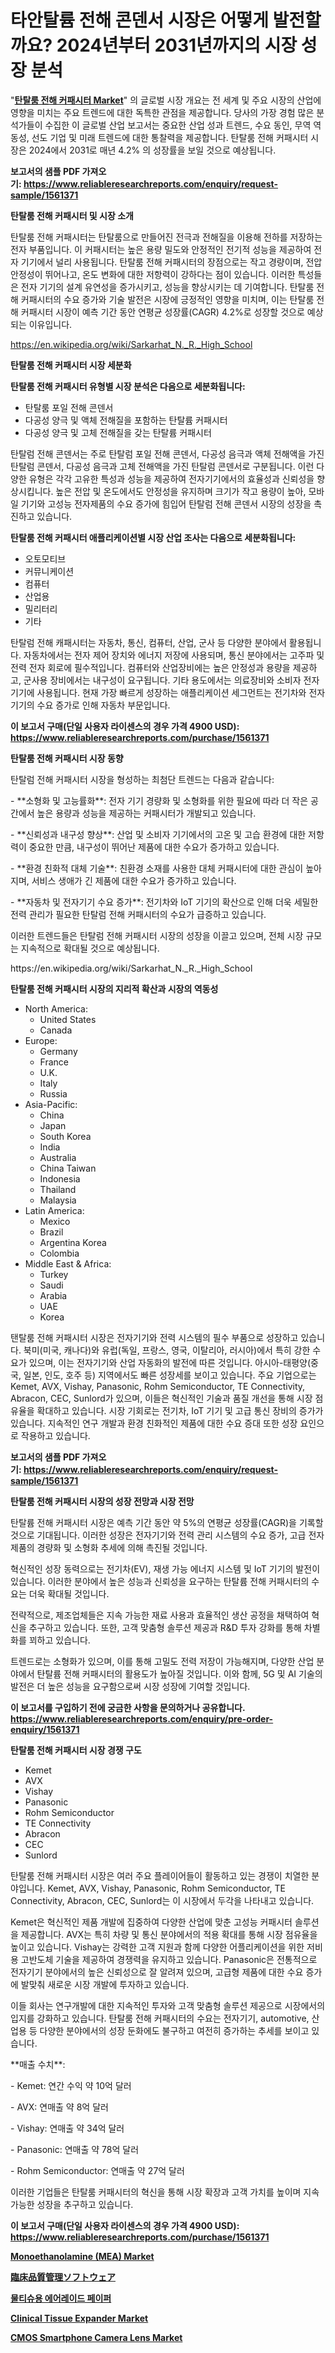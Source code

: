 <p><h1>타안탈륨 전해 콘덴서 시장은 어떻게 발전할까요? 2024년부터 2031년까지의 시장 성장 분석</h1></p><p>"<strong><a href="https://www.reliableresearchreports.com/tantalum-electrolytic-capacitors-r1561371">탄탈룸 전해 커패시터 Market</a></strong>" 의 글로벌 시장 개요는 전 세계 및 주요 시장의 산업에 영향을 미치는 주요 트렌드에 대한 독특한 관점을 제공합니다. 당사의 가장 경험 많은 분석가들이 수집한 이 글로벌 산업 보고서는 중요한 산업 성과 트렌드, 수요 동인, 무역 역동성, 선도 기업 및 미래 트렌드에 대한 통찰력을 제공합니다. 탄탈룸 전해 커패시터 시장은 2024에서 2031로 매년 4.2% 의 성장률을 보일 것으로 예상됩니다.</p>
<p><strong>보고서의 샘플 PDF 가져오기:&nbsp;<a href="https://www.reliableresearchreports.com/enquiry/request-sample/1561371">https://www.reliableresearchreports.com/enquiry/request-sample/1561371</a></strong></p>
<p><strong>탄탈룸 전해 커패시터 및 시장 소개</strong></p>
<p><p>탄탈룸 전해 커패시터는 탄탈룸으로 만들어진 전극과 전해질을 이용해 전하를 저장하는 전자 부품입니다. 이 커패시터는 높은 용량 밀도와 안정적인 전기적 성능을 제공하여 전자 기기에서 널리 사용됩니다. 탄탈룸 전해 커패시터의 장점으로는 작고 경량이며, 전압 안정성이 뛰어나고, 온도 변화에 대한 저항력이 강하다는 점이 있습니다. 이러한 특성들은 전자 기기의 설계 유연성을 증가시키고, 성능을 향상시키는 데 기여합니다. 탄탈룸 전해 커패시터의 수요 증가와 기술 발전은 시장에 긍정적인 영향을 미치며, 이는 탄탈룸 전해 커패시터 시장이 예측 기간 동안 연평균 성장률(CAGR) 4.2%로 성장할 것으로 예상되는 이유입니다.</p></p>
<p><a href="https://en.wikipedia.org/wiki/Sarkarhat_N._R._High_School">https://en.wikipedia.org/wiki/Sarkarhat_N._R._High_School</a></p>
<p><strong>탄탈룸 전해 커패시터 시장 세분화</strong></p>
<p><strong>탄탈룸 전해 커패시터 유형별 시장 분석은 다음으로 세분화됩니다:</strong></p>
<p><ul><li>탄탈룸 포일 전해 콘덴서</li><li>다공성 양극 및 액체 전해질을 포함하는 탄탈륨 커패시터</li><li>다공성 양극 및 고체 전해질을 갖는 탄탈륨 커패시터</li></ul></p>
<p><p>탄탈럼 전해 콘덴서는 주로 탄탈럼 포일 전해 콘덴서, 다공성 음극과 액체 전해액을 가진 탄탈럼 콘덴서, 다공성 음극과 고체 전해액을 가진 탄탈럼 콘덴서로 구분됩니다. 이런 다양한 유형은 각각 고유한 특성과 성능을 제공하여 전자기기에서의 효율성과 신뢰성을 향상시킵니다. 높은 전압 및 온도에서도 안정성을 유지하며 크기가 작고 용량이 높아, 모바일 기기와 고성능 전자제품의 수요 증가에 힘입어 탄탈럼 전해 콘덴서 시장의 성장을 촉진하고 있습니다.</p></p>
<p><strong>탄탈룸 전해 커패시터 애플리케이션별 시장 산업 조사는 다음으로 세분화됩니다:</strong></p>
<p><ul><li>오토모티브</li><li>커뮤니케이션</li><li>컴퓨터</li><li>산업용</li><li>밀리터리</li><li>기타</li></ul></p>
<p><p>탄탈럼 전해 캐패시터는 자동차, 통신, 컴퓨터, 산업, 군사 등 다양한 분야에서 활용됩니다. 자동차에서는 전자 제어 장치와 에너지 저장에 사용되며, 통신 분야에서는 고주파 및 전력 전자 회로에 필수적입니다. 컴퓨터와 산업장비에는 높은 안정성과 용량을 제공하고, 군사용 장비에서는 내구성이 요구됩니다. 기타 용도에서는 의료장비와 소비자 전자기기에 사용됩니다. 현재 가장 빠르게 성장하는 애플리케이션 세그먼트는 전기차와 전자기기의 수요 증가로 인해 자동차 부문입니다.</p></p>
<p><strong>이 보고서 구매(단일 사용자 라이센스의 경우 가격 4900 USD): <a href="https://www.reliableresearchreports.com/purchase/1561371">https://www.reliableresearchreports.com/purchase/1561371</a></strong></p>
<p><strong>탄탈룸 전해 커패시터 시장 동향</strong></p>
<p><p>탄탈럼 전해 커패시터 시장을 형성하는 최첨단 트렌드는 다음과 같습니다:</p><p>- **소형화 및 고능률화**: 전자 기기 경량화 및 소형화를 위한 필요에 따라 더 작은 공간에서 높은 용량과 성능을 제공하는 커패시터가 개발되고 있습니다.</p><p>  </p><p>- **신뢰성과 내구성 향상**: 산업 및 소비자 기기에서의 고온 및 고습 환경에 대한 저항력이 중요한 만큼, 내구성이 뛰어난 제품에 대한 수요가 증가하고 있습니다.</p><p>- **환경 친화적 대체 기술**: 친환경 소재를 사용한 대체 커패시터에 대한 관심이 높아지며, 서비스 생애가 긴 제품에 대한 수요가 증가하고 있습니다.</p><p>- **자동차 및 전자기기 수요 증가**: 전기차와 IoT 기기의 확산으로 인해 더욱 세밀한 전력 관리가 필요한 탄탈럼 전해 커패시터의 수요가 급증하고 있습니다.</p><p>이러한 트렌드들은 탄탈럼 전해 커패시터 시장의 성장을 이끌고 있으며, 전체 시장 규모는 지속적으로 확대될 것으로 예상됩니다.</p></p>
<p>https://en.wikipedia.org/wiki/Sarkarhat_N._R._High_School</p>
<p><strong>탄탈룸 전해 커패시터 시장의 지리적 확산과 시장의 역동성</strong></p>
<p><ul>
    <li>
        North America:
        <ul>
            <li>United States</li>
            <li>Canada</li>
        </ul>
    </li>
    <li>
        Europe:
        <ul>
            <li>Germany</li>
            <li>France</li>
            <li>U.K.</li>
            <li>Italy</li>
            <li>Russia</li>
        </ul>
    </li>
    <li>
        Asia-Pacific:
        <ul>
            <li>China</li>
            <li>Japan</li>
            <li>South Korea</li>
            <li>India</li>
            <li>Australia</li>
            <li>China Taiwan</li>
            <li>Indonesia</li>
            <li>Thailand</li>
            <li>Malaysia</li>
        </ul>
    </li>
    <li>
        Latin America:
        <ul>
            <li>Mexico</li>
            <li>Brazil</li>
            <li>Argentina Korea</li>
            <li>Colombia</li>
        </ul>
    </li>
    <li>
        Middle East & Africa:
        <ul>
            <li>Turkey</li>
            <li>Saudi</li>
            <li>Arabia</li>
            <li>UAE</li>
            <li>Korea</li>
        </ul>
    </li>
    </ul></p>
<p><p>탠탈룸 전해 커패시터 시장은 전자기기와 전력 시스템의 필수 부품으로 성장하고 있습니다. 북미(미국, 캐나다)와 유럽(독일, 프랑스, 영국, 이탈리아, 러시아)에서 특히 강한 수요가 있으며, 이는 전자기기와 산업 자동화의 발전에 따른 것입니다. 아시아-태평양(중국, 일본, 인도, 호주 등) 지역에서도 빠른 성장세를 보이고 있습니다. 주요 기업으로는 Kemet, AVX, Vishay, Panasonic, Rohm Semiconductor, TE Connectivity, Abracon, CEC, Sunlord가 있으며, 이들은 혁신적인 기술과 품질 개선을 통해 시장 점유율을 확대하고 있습니다. 시장 기회로는 전기차, IoT 기기 및 고급 통신 장비의 증가가 있습니다. 지속적인 연구 개발과 환경 친화적인 제품에 대한 수요 증대 또한 성장 요인으로 작용하고 있습니다.</p></p>
<p><strong>보고서의 샘플 PDF 가져오기:&nbsp;<a href="https://www.reliableresearchreports.com/enquiry/request-sample/1561371">https://www.reliableresearchreports.com/enquiry/request-sample/1561371</a></strong></p>
<p><strong>탄탈룸 전해 커패시터 시장의 성장 전망과 시장 전망</strong></p>
<p><p>탄탈륨 전해 커패시터 시장은 예측 기간 동안 약 5%의 연평균 성장률(CAGR)을 기록할 것으로 기대됩니다. 이러한 성장은 전자기기와 전력 관리 시스템의 수요 증가, 고급 전자 제품의 경량화 및 소형화 추세에 의해 촉진될 것입니다.</p><p>혁신적인 성장 동력으로는 전기차(EV), 재생 가능 에너지 시스템 및 IoT 기기의 발전이 있습니다. 이러한 분야에서 높은 성능과 신뢰성을 요구하는 탄탈륨 전해 커패시터의 수요는 더욱 확대될 것입니다.</p><p>전략적으로, 제조업체들은 지속 가능한 재료 사용과 효율적인 생산 공정을 채택하여 혁신을 추구하고 있습니다. 또한, 고객 맞춤형 솔루션 제공과 R&D 투자 강화를 통해 차별화를 꾀하고 있습니다. </p><p>트렌드로는 소형화가 있으며, 이를 통해 고밀도 전력 저장이 가능해지며, 다양한 산업 분야에서 탄탈륨 전해 커패시터의 활용도가 높아질 것입니다. 이와 함께, 5G 및 AI 기술의 발전은 더 높은 성능을 요구함으로써 시장 성장에 기여할 것입니다.</p></p>
<p><strong>이 보고서를 구입하기 전에 궁금한 사항을 문의하거나 공유합니다. <a href="https://www.reliableresearchreports.com/enquiry/pre-order-enquiry/1561371">https://www.reliableresearchreports.com/enquiry/pre-order-enquiry/1561371</a></strong></p>
<p><strong>탄탈룸 전해 커패시터 시장 경쟁 구도</strong></p>
<p><ul><li>Kemet</li><li>AVX</li><li>Vishay</li><li>Panasonic</li><li>Rohm Semiconductor</li><li>TE Connectivity</li><li>Abracon</li><li>CEC</li><li>Sunlord</li></ul></p>
<p><p>탄탈룸 전해 커패시터 시장은 여러 주요 플레이어들이 활동하고 있는 경쟁이 치열한 분야입니다. Kemet, AVX, Vishay, Panasonic, Rohm Semiconductor, TE Connectivity, Abracon, CEC, Sunlord는 이 시장에서 두각을 나타내고 있습니다.</p><p>Kemet은 혁신적인 제품 개발에 집중하여 다양한 산업에 맞춘 고성능 커패시터 솔루션을 제공합니다. AVX는 특히 차량 및 통신 분야에서의 적용 확대를 통해 시장 점유율을 높이고 있습니다. Vishay는 강력한 고객 지원과 함께 다양한 어플리케이션을 위한 저비용 고반도체 기술을 제공하여 경쟁력을 유지하고 있습니다. Panasonic은 전통적으로 전자기기 분야에서의 높은 신뢰성으로 잘 알려져 있으며, 고급형 제품에 대한 수요 증가에 발맞춰 새로운 시장 개발에 투자하고 있습니다.</p><p>이들 회사는 연구개발에 대한 지속적인 투자와 고객 맞춤형 솔루션 제공으로 시장에서의 입지를 강화하고 있습니다. 탄탈룸 전해 커패시터의 수요는 전자기기, automotive, 산업용 등 다양한 분야에서의 성장 둔화에도 불구하고 여전히 증가하는 추세를 보이고 있습니다.</p><p>**매출 수치**:</p><p>- Kemet: 연간 수익 약 10억 달러</p><p>- AVX: 연매출 약 8억 달러</p><p>- Vishay: 연매출 약 34억 달러</p><p>- Panasonic: 연매출 약 78억 달러</p><p>- Rohm Semiconductor: 연매출 약 27억 달러</p><p>이러한 기업들은 탄탈룸 커패시터의 혁신을 통해 시장 확장과 고객 가치를 높이며 지속 가능한 성장을 추구하고 있습니다.</p></p>
<p><strong>이 보고서 구매(단일 사용자 라이센스의 경우 가격 4900 USD): <a href="https://www.reliableresearchreports.com/purchase/1561371">https://www.reliableresearchreports.com/purchase/1561371</a></strong></p>
<p><strong><p><a href="https://issuu.com/reportprime-2/docs/monoethanolamine-mea-market-size-20_549c7624c7e4fd">Monoethanolamine (MEA) Market</a></p><p><a href="https://medium.com/@samleite85/%E6%88%90%E5%8A%9F%E3%81%B8%E3%81%AE%E6%88%A6%E7%95%A5%E3%83%AD%E3%83%BC%E3%83%89%E3%83%9E%E3%83%83%E3%83%97-%E3%82%B0%E3%83%AD%E3%83%BC%E3%83%90%E3%83%AB%E8%87%A8%E5%BA%8A%E5%93%81%E8%B3%AA%E7%AE%A1%E7%90%86%E3%82%BD%E3%83%95%E3%83%88%E3%82%A6%E3%82%A7%E3%82%A2%E5%B8%82%E5%A0%B4%E5%88%86%E6%9E%90-2024%E5%B9%B4-2031%E5%B9%B4-298dfedfdc8f">臨床品質管理ソフトウェア</a></p><p><a href="https://medium.com/@reyeshowell_6566/airlaid-paper-for-wet-wipes-market-%EC%9D%98-%EA%B8%80%EB%A1%9C%EB%B2%8C-%EC%8B%9C%EC%9E%A5-%EA%B0%9C%EC%9A%94%EB%8A%94-%EC%A0%84-%EC%84%B8%EA%B3%84-%EB%B0%8F-%EC%A3%BC%EC%9A%94-%EC%8B%9C%EC%9E%A5%EC%9D%98-%EC%82%B0%EC%97%85%EC%97%90-%EC%98%81%ED%96%A5%EC%9D%84-%EB%AF%B8%EC%B9%98%EB%8A%94-%EC%A3%BC%EC%9A%94-%ED%8A%B8%EB%A0%8C%EB%93%9C%EC%97%90-%EB%8C%80%ED%95%9C-%EB%8F%85%ED%8A%B9%ED%95%9C-%EA%B4%80%EC%A0%90%EC%9D%84-ffb2c63eb289?postPublishedType=initial">물티슈용 에어레이드 페이퍼</a></p><p><a href="https://github.com/JamesCox407/Market-Research-Report-List-1/blob/main/clinical-tissue-expander-market.md">Clinical Tissue Expander Market</a></p><p><a href="https://medium.com/@demitrywow/the-cmos-smartphone-camera-lens-market-decisions-are-mostly-driven-by-resource-optimization-and-5958f32d85c3">CMOS Smartphone Camera Lens Market</a></p></strong></p>
<p></p>